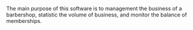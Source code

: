 The main purpose of this software is to management the business of a barbershop, statistic the volume of business, and monitor the balance of memberships.